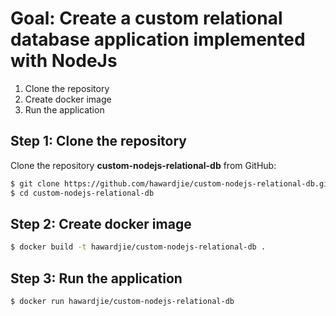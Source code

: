 # Goal: Create a custom relational database application implemented with NodeJs

1. Clone the repository
2. Create docker image
3. Run the application

## Step 1: Clone the repository

Clone the repository **custom-nodejs-relational-db** from GitHub:

```bash
$ git clone https://github.com/hawardjie/custom-nodejs-relational-db.git
$ cd custom-nodejs-relational-db
```

## Step 2: Create docker image

```bash
$ docker build -t hawardjie/custom-nodejs-relational-db .
```

## Step 3: Run the application

```bash
$ docker run hawardjie/custom-nodejs-relational-db
```
